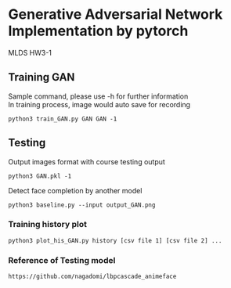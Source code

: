 # Generative Adversarial Network Implementation by pytorch

MLDS HW3-1

## Training GAN

Sample command, please use -h for further information <br />
In training process, image would auto save for recording <br />

```
python3 train_GAN.py GAN GAN -1
```

## Testing

Output images format with  course testing output

```
python3 GAN.pkl -1
```
Detect face completion by another model

```
python3 baseline.py --input output_GAN.png
```

### Training history plot

```
python3 plot_his_GAN.py history [csv file 1] [csv file 2] ...
```

### Reference of Testing model

```
https://github.com/nagadomi/lbpcascade_animeface
```
